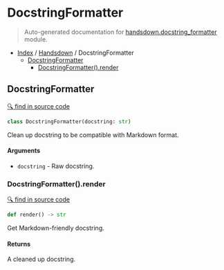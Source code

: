 # DocstringFormatter

> Auto-generated documentation for [handsdown.docstring_formatter](../../handsdown/docstring_formatter.py) module.

- [Index](../README.md#modules) / [Handsdown](index.md#handsdown) / DocstringFormatter
  - [DocstringFormatter](#docstringformatter)
    - [DocstringFormatter().render](#docstringformatterrender)

## DocstringFormatter

[🔍 find in source code](../../handsdown/docstring_formatter.py#L9)

```python
class DocstringFormatter(docstring: str)
```

Clean up docstring to be compatible with Markdown format.

#### Arguments

- `docstring` - Raw docstring.

### DocstringFormatter().render

[🔍 find in source code](../../handsdown/docstring_formatter.py#L55)

```python
def render() -> str
```

Get Markdown-friendly docstring.

#### Returns

A cleaned up docstring.

